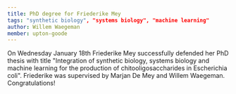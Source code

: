 ```yaml
---
title: PhD degree for Friederike Mey
tags: "synthetic biology", "systems biology", "machine learning"
author: Willem Waegeman
member: upton-goode
---
```


On Wednesday January 18th Friederike Mey successfully defended her PhD thesis with title "Integration of synthetic biology, systems biology and machine learning for the production of chitooligosaccharides in Escherichia coli". Friederike was supervised by Marjan De Mey and Willem Waegeman. Congratulations!
